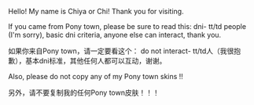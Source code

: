 Hello! My name is Chiya or Chi! Thank you for visiting. 

If you came from Pony town, please be sure to read this:
dni- tt/td people (I'm sorry), basic dni criteria, anyone else can interact, thank you.

如果你来自Pony town，请一定要看这个：
do not interact- tt/td人（我很抱歉），基本dni标准，其他任何人都可以互动，谢谢。

Also, please do not copy any of my Pony town skins !!

另外，请不要复制我的任何Pony town皮肤！！！


